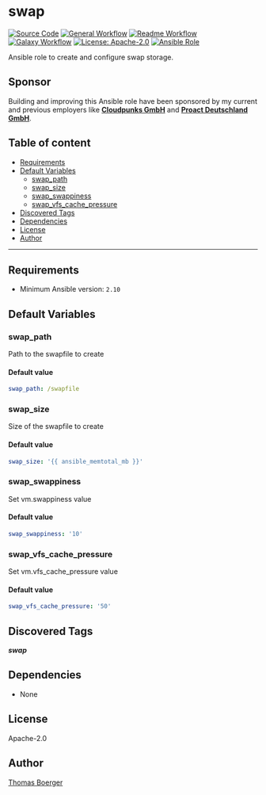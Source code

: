# swap

[![Source Code](https://img.shields.io/badge/github-source%20code-blue?logo=github&amp;logoColor=white)](https://github.com/rolehippie/swap)
[![General Workflow](https://github.com/rolehippie/swap/actions/workflows/general.yml/badge.svg)](https://github.com/rolehippie/swap/actions/workflows/general.yml)
[![Readme Workflow](https://github.com/rolehippie/swap/actions/workflows/readme.yml/badge.svg)](https://github.com/rolehippie/swap/actions/workflows/readme.yml)
[![Galaxy Workflow](https://github.com/rolehippie/swap/actions/workflows/galaxy.yml/badge.svg)](https://github.com/rolehippie/swap/actions/workflows/galaxy.yml)
[![License: Apache-2.0](https://img.shields.io/github/license/rolehippie/swap)](https://github.com/rolehippie/swap/blob/master/LICENSE)
[![Ansible Role](https://img.shields.io/badge/role-rolehippie.swap-blue)](https://galaxy.ansible.com/rolehippie/swap)

Ansible role to create and configure swap storage.

## Sponsor

Building and improving this Ansible role have been sponsored by my current and previous employers like **[Cloudpunks GmbH](https://cloudpunks.de)** and **[Proact Deutschland GmbH](https://www.proact.eu)**.

## Table of content

- [Requirements](#requirements)
- [Default Variables](#default-variables)
  - [swap_path](#swap_path)
  - [swap_size](#swap_size)
  - [swap_swappiness](#swap_swappiness)
  - [swap_vfs_cache_pressure](#swap_vfs_cache_pressure)
- [Discovered Tags](#discovered-tags)
- [Dependencies](#dependencies)
- [License](#license)
- [Author](#author)

---

## Requirements

- Minimum Ansible version: `2.10`


## Default Variables

### swap_path

Path to the swapfile to create

#### Default value

```YAML
swap_path: /swapfile
```

### swap_size

Size of the swapfile to create

#### Default value

```YAML
swap_size: '{{ ansible_memtotal_mb }}'
```

### swap_swappiness

Set vm.swappiness value

#### Default value

```YAML
swap_swappiness: '10'
```

### swap_vfs_cache_pressure

Set vm.vfs_cache_pressure value

#### Default value

```YAML
swap_vfs_cache_pressure: '50'
```

## Discovered Tags

**_swap_**


## Dependencies

- None

## License

Apache-2.0

## Author

[Thomas Boerger](https://github.com/tboerger)
